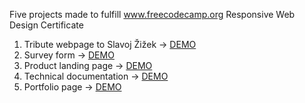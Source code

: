 Five projects made to fulfill  www.freecodecamp.org Responsive Web Design Certificate

1. Tribute webpage to Slavoj Žižek -> [DEMO](https://codepen.io/mkostyrko/full/YzXGOYv)
2. Survey form -> [DEMO](https://codepen.io/mkostyrko/full/LYVxjpZ)
3. Product landing page -> [DEMO](https://codepen.io/mkostyrko/full/jOPyLzo)
4. Technical documentation -> [DEMO](https://codepen.io/mkostyrko/full/PoqpQbx)
5. Portfolio page -> [DEMO](https://codepen.io/mkostyrko/full/rNVmVQy)

